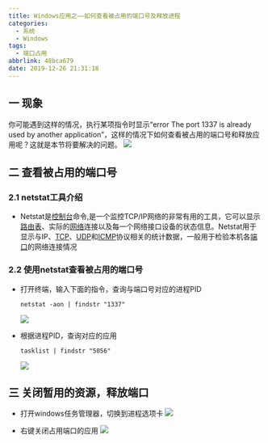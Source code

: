 ```yaml
---
title: Windows应用之——如何查看被占用的端口号及释放进程
categories:
  - 系统
  - Windows
tags:
  - 端口占用
abbrlink: 48bca679
date: 2019-12-26 21:31:18
---
```

## 一 现象
你可能遇到这样的情况，执行某项指令时显示“error The port 1337 is already used by another application”，这样的情况下如何查看被占用的端口号和释放应用呢？这就是本节将要解决的问题。 
![][1]
<!--more-->

## 二 查看被占用的端口号

### 2.1 netstat工具介绍

* Netstat是[控制台](https://baike.baidu.com/item/控制台)命令,是一个监控TCP/IP网络的非常有用的工具，它可以显示[路由表](https://baike.baidu.com/item/路由表/2707408)、实际的[网络](https://baike.baidu.com/item/网络)连接以及每一个网络接口设备的状态信息。Netstat用于显示与IP、[TCP](https://baike.baidu.com/item/TCP)、[UDP](https://baike.baidu.com/item/UDP)和[ICMP](https://baike.baidu.com/item/ICMP)协议相关的统计数据，一般用于检验本机各[端口](https://baike.baidu.com/item/端口/103505)的网络连接情况

### 2.2 使用netstat查看被占用的端口号

* 打开终端，输入下面的指令，查询与端口号对应的进程PID

  ```
  netstat -aon | findstr "1337"
  ```
  ![][2]

* 根据进程PID，查询对应的应用 

  ```
  tasklist | findstr "5056"
  ```

  ![][3]

## 三 关闭暂用的资源，释放端口

* 打开windows任务管理器，切换到进程选项卡
![][4]

* 右键关闭占用端口的应用
![][5]
  


[1]:https://cdn.jsdelivr.net/gh/PGzxc/CDN/blog-image/windows-port-in-used.png
[2]:https://cdn.jsdelivr.net/gh/PGzxc/CDN/blog-image/windows-netstat-find-pid.png
[3]:https://cdn.jsdelivr.net/gh/PGzxc/CDN/blog-image/windows-tasklist-find-application.png
[4]:https://cdn.jsdelivr.net/gh/PGzxc/CDN/blog-image/windows-manager-open.png
[5]:https://cdn.jsdelivr.net/gh/PGzxc/CDN/blog-image/windows-manager-close-port.png